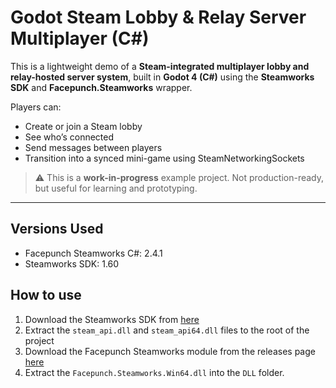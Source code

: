 # Godot Steam Lobby & Relay Server Multiplayer (C#)

This is a lightweight demo of a **Steam-integrated multiplayer lobby and relay-hosted server system**, built in **Godot 4 (C#)** using the **Steamworks SDK** and **Facepunch.Steamworks** wrapper.

Players can:
- Create or join a Steam lobby
- See who’s connected
- Send messages between players
- Transition into a synced mini-game using SteamNetworkingSockets

> ⚠️ This is a **work-in-progress** example project. Not production-ready, but useful for learning and prototyping.

---

## Versions Used
- Facepunch Steamworks C#: 2.4.1
- Steamworks SDK: 1.60

## How to use
1. Download the Steamworks SDK from [here](https://partner.steamgames.com/)
2. Extract the `steam_api.dll` and `steam_api64.dll` files to the root of the project
3. Download the Facepunch Steamworks module from the releases page [here](https://github.com/Facepunch/Facepunch.Steamworks/releases)
4. Extract the `Facepunch.Steamworks.Win64.dll` into the `DLL` folder.

